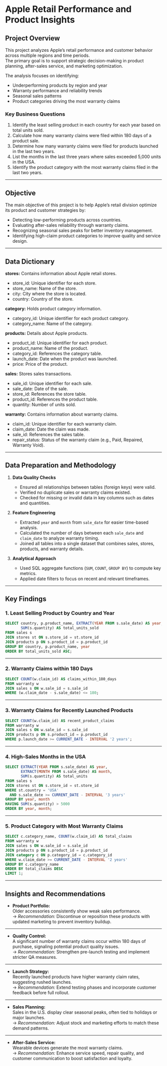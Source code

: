 # Apple Retail Performance and Product Insights

## Project Overview
This project analyzes Apple’s retail performance and customer behavior across multiple regions and time periods.  
The primary goal is to support strategic decision-making in product planning, after-sales service, and marketing optimization.

The analysis focuses on identifying:
- Underperforming products by region and year  
- Warranty performance and reliability trends  
- Seasonal sales patterns  
- Product categories driving the most warranty claims  

### Key Business Questions
1. Identify the least selling product in each country for each year based on total units sold.  
2. Calculate how many warranty claims were filed within 180 days of a product sale.  
3. Determine how many warranty claims were filed for products launched in the last two years.  
4. List the months in the last three years where sales exceeded 5,000 units in the USA.  
5. Identify the product category with the most warranty claims filed in the last two years.  

---

## Objective
The main objective of this project is to help Apple’s retail division optimize its product and customer strategies by:
- Detecting low-performing products across countries.  
- Evaluating after-sales reliability through warranty claims.  
- Recognizing seasonal sales peaks for better inventory management.  
- Identifying high-claim product categories to improve quality and service design.

---

## Data Dictionary

**stores:** Contains information about Apple retail stores.  
- store_id: Unique identifier for each store.  
- store_name: Name of the store.  
- city: City where the store is located.  
- country: Country of the store.  

**category:** Holds product category information.  
- category_id: Unique identifier for each product category.  
- category_name: Name of the category.  

**products:** Details about Apple products.  
- product_id: Unique identifier for each product.  
- product_name: Name of the product.  
- category_id: References the category table.  
- launch_date: Date when the product was launched.  
- price: Price of the product.  

**sales:** Stores sales transactions.  
- sale_id: Unique identifier for each sale.  
- sale_date: Date of the sale.  
- store_id: References the store table.  
- product_id: References the product table.  
- quantity: Number of units sold.  

**warranty:** Contains information about warranty claims.  
- claim_id: Unique identifier for each warranty claim.  
- claim_date: Date the claim was made.  
- sale_id: References the sales table.  
- repair_status: Status of the warranty claim (e.g., Paid, Repaired, Warranty Void).

---

## Data Preparation and Methodology

1. **Data Quality Checks**  
   - Ensured all relationships between tables (foreign keys) were valid.  
   - Verified no duplicate sales or warranty claims existed.  
   - Checked for missing or invalid data in key columns such as dates and quantities.

2. **Feature Engineering**  
   - Extracted `year` and `month` from `sale_date` for easier time-based analysis.  
   - Calculated the number of days between each `sale_date` and `claim_date` to analyze warranty timing.  
   - Joined all tables into a single dataset that combines sales, stores, products, and warranty details.

3. **Analytical Approach**  
   - Used SQL aggregate functions (`SUM`, `COUNT`, `GROUP BY`) to compute key metrics.  
   - Applied date filters to focus on recent and relevant timeframes.  

---

## Key Findings

### 1. Least Selling Product by Country and Year
```sql
SELECT country, p.product_name, EXTRACT(YEAR FROM s.sale_date) AS year,
       SUM(s.quantity) AS total_units_sold
FROM sales s
JOIN stores st ON s.store_id = st.store_id
JOIN products p ON s.product_id = p.product_id
GROUP BY country, p.product_name, year
ORDER BY total_units_sold ASC;
```
---

### 2. Warranty Claims within 180 Days
```sql
SELECT COUNT(w.claim_id) AS claims_within_180_days
FROM warranty w
JOIN sales s ON w.sale_id = s.sale_id
WHERE (w.claim_date - s.sale_date) <= 180;

```
---

### 3. Warranty Claims for Recently Launched Products
```sql
SELECT COUNT(w.claim_id) AS recent_product_claims
FROM warranty w
JOIN sales s ON w.sale_id = s.sale_id
JOIN products p ON s.product_id = p.product_id
WHERE p.launch_date >= CURRENT_DATE - INTERVAL '2 years';
```
---

### 4. High-Sales Months in the USA
```sql
SELECT EXTRACT(YEAR FROM s.sale_date) AS year,
       EXTRACT(MONTH FROM s.sale_date) AS month,
       SUM(s.quantity) AS total_units
FROM sales s
JOIN stores st ON s.store_id = st.store_id
WHERE st.country = 'USA'
  AND s.sale_date >= CURRENT_DATE - INTERVAL '3 years'
GROUP BY year, month
HAVING SUM(s.quantity) > 5000
ORDER BY year, month;
```

---

### 5. Product Category with Most Warranty Claims
```sql
SELECT c.category_name, COUNT(w.claim_id) AS total_claims
FROM warranty w
JOIN sales s ON w.sale_id = s.sale_id
JOIN products p ON s.product_id = p.product_id
JOIN category c ON p.category_id = c.category_id
WHERE w.claim_date >= CURRENT_DATE - INTERVAL '2 years'
GROUP BY c.category_name
ORDER BY total_claims DESC
LIMIT 1;
```
---


## Insights and Recommendations

- **Product Portfolio:**  
  Older accessories consistently show weak sales performance.  
  → *Recommendation:* Discontinue or reposition these products with updated marketing to prevent inventory buildup.

---

- **Quality Control:**  
  A significant number of warranty claims occur within 180 days of purchase, signaling potential product quality issues.  
  → *Recommendation:* Strengthen pre-launch testing and implement stricter QA measures.

---

- **Launch Strategy:**  
  Recently launched products have higher warranty claim rates, suggesting rushed launches.  
  → *Recommendation:* Extend testing phases and incorporate customer feedback before full rollout.

---

- **Sales Planning:**  
  Sales in the U.S. display clear seasonal peaks, often tied to holidays or major launches.  
  → *Recommendation:* Adjust stock and marketing efforts to match these demand patterns.

---

- **After-Sales Service:**  
  Wearable devices generate the most warranty claims.  
  → *Recommendation:* Enhance service speed, repair quality, and customer communication to boost satisfaction and loyalty.


